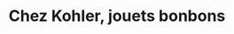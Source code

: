 ---
title: "Chez Kohler, jouets bonbons"
url: /colombier/chez-kohler-jouets-bonbons/
shop: Spielzeug
---